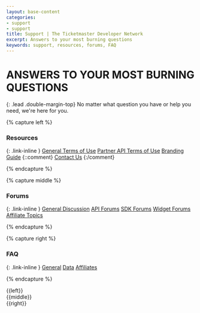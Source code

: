 ```yaml
---
layout: base-content
categories:
- support
- support
title: Support | The Ticketmaster Developer Network
excerpt: Answers to your most burning questions
keywords: support, resources, forums, FAQ
---
```


# ANSWERS TO YOUR MOST BURNING QUESTIONS

{: .lead .double-margin-top}
No matter what question you have or help you need, we're here for you.

{% capture left %}

### Resources

{: .link-inline }
[General Terms of Use](/support/terms-of-use/)
[Partner API Terms of Use](/support/terms-of-use/partner)
[Branding Guide](/support/branding-guide/)
{::comment}
[Contact Us](/products-and-docs/under-development/)
{:/comment}

{% endcapture %}


{% capture middle %}

### Forums

{: .link-inline }
[General Discussion](http://stackoverflow.com/questions/tagged/ticketmaster-api)
[API Forums](http://stackoverflow.com/questions/tagged/ticketmaster-api)
[SDK Forums](http://stackoverflow.com/questions/tagged/ticketmaster-api)
[Widget Forums](http://stackoverflow.com/questions/tagged/ticketmaster-api)
[Affiliate Topics](http://stackoverflow.com/questions/tagged/ticketmaster-api)

{% endcapture %}

{% capture right %}

### FAQ

{: .link-inline }
[General](/support/faq/#general-a)
[Data](/support/faq/#account-a)
[Affiliates](/support/faq/#affiliates-a)

{% endcapture %}


<div class="row">
<div class="row-container">
<div class="col-xs-12 col-sm-4 col-md-4 col-lg-4 column" markdown="1">
{{left}}
</div>
<div class="col-xs-12 col-sm-4 col-md-4 col-lg-4 column" markdown="1">
{{middle}}
</div>
<div class="col-xs-12 col-sm-4 col-md-4 col-lg-4 column" markdown="1">
{{right}}
</div>
</div>
</div>
